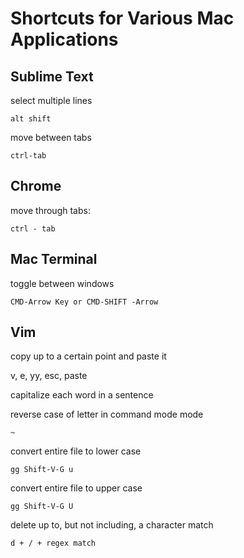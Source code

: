 Shortcuts for Various Mac Applications
=========


## Sublime Text

select multiple lines
    
    alt shift
    
move between tabs
    
    ctrl-tab

## Chrome

move through tabs:
    
    ctrl - tab

## Mac Terminal

toggle between windows
    
    CMD-Arrow Key or CMD-SHIFT -Arrow 

## Vim

copy up to a certain point and paste it

  v, e, yy, esc, paste
 
capitalize each word in a sentence
    

reverse case of letter in command mode mode

    ~ 

convert entire file to lower case

    gg Shift-V-G u
    
convert entire file to upper case

    gg Shift-V-G U

delete up to, but not including, a character match

    d + / + regex match 

